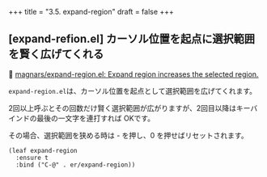 +++
title = "3.5. expand-region"
draft = false
+++
## [expand-refion.el] カーソル位置を起点に選択範囲を賢く広げてくれる
🔗 [magnars/expand-region.el: Expand region increases the selected region.](https://github.com/magnars/expand-region.el)

`expand-region.el`は、カーソル位置を起点として選択範囲を広げてくれます。

2回以上呼ぶとその回数だけ賢く選択範囲が広がりますが、2回目以降はキーバインドの最後の一文字を連打すれば OKです。

その場合、選択範囲を狭める時は - を押し、0 を押せばリセットされます。

```elisp
(leaf expand-region
  :ensure t
  :bind ("C-@" . er/expand-region))
```
